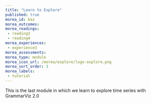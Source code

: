 ```yaml
---
title: "Learn to Explore"
published: true
morea_id: baz
morea_outcomes:
morea_readings:
 - reading3
 - reading4
morea_experiences:
 - experience3
morea_assessments:
morea_type: module
morea_icon_url: /morea/explore/logo-explore.png
morea_sort_order: 3
morea_labels:
 - tutorial
---
```


This is the last module in which we learn to explore time series with GrammarViz 2.0

